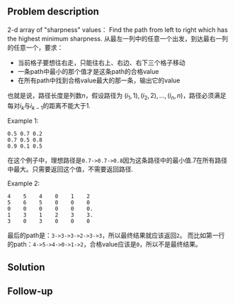 ## Problem description

2-d array of "sharpness" values： Find the path from left to right which has the highest minimum sharpness. 
从最左一列中的任意一个出发，到达最右一列的任意一个，要求：

- 当前格子要想往右走，只能往右上、右边、右下三个格子移动
- 一条path中最小的那个值才是这条path的合格value
-  在所有path中找到合格value最大的那一条，输出它的value

也就是说，路径长度是列数$n$，假设路径为 $(i_1,1),(i_2,2), \dots ,(i_n,n)$，路径必须满足每对$i_k$与$i_{k-1}$的距离不能大于1.

Example 1:

```
0.5 0.7 0.2
0.7 0.5 0.8
0.9 0.1 0.5
```

在这个例子中，理想路径是`0.7->0.7->0.8`因为这条路径中的最小值.7在所有路径中最大。只需要返回这个值，不需要返回路径.

Example 2:

```
4    5    4    0    1    2
5    6    5    0    0    0
0    0    0    0    0    0.
1    3    1    2    3    3. 
3    0    3    0    0    0
```

最后的path是：`3->3->3->2->3->3`，所以最终结果就应该返回`2`。 
而比如第一行的path：`4->5->4->0->1->2`，合格value应该是`0`，所以不是最终结果。

## Solution



## Follow-up